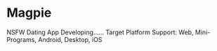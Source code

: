# Magpie
NSFW Dating App
Developing......
Target Platform Support: Web, Mini-Programs, Android, Desktop, iOS
